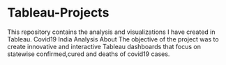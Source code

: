 # Tableau-Projects
This repository contains the analysis and visualizations I have created in Tableau.
Covid19  India Analysis
About
The objective of the project was to create innovative and interactive Tableau dashboards that focus on statewise confirmed,cured and deaths of covid19 cases.

